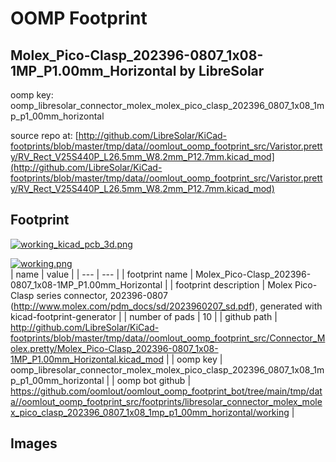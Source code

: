 # OOMP Footprint  
## Molex_Pico-Clasp_202396-0807_1x08-1MP_P1.00mm_Horizontal  by LibreSolar  
  
oomp key: oomp_libresolar_connector_molex_molex_pico_clasp_202396_0807_1x08_1mp_p1_00mm_horizontal  
  
source repo at: [http://github.com/LibreSolar/KiCad-footprints/blob/master/tmp/data//oomlout_oomp_footprint_src/Varistor.pretty/RV_Rect_V25S440P_L26.5mm_W8.2mm_P12.7mm.kicad_mod](http://github.com/LibreSolar/KiCad-footprints/blob/master/tmp/data//oomlout_oomp_footprint_src/Varistor.pretty/RV_Rect_V25S440P_L26.5mm_W8.2mm_P12.7mm.kicad_mod)  
## Footprint  
  
[![working_kicad_pcb_3d.png](working_kicad_pcb_3d_600.png)](working_kicad_pcb_3d.png)  
  
[![working.png](working_600.png)](working.png)  
| name | value | 
| --- | --- | 
| footprint name | Molex_Pico-Clasp_202396-0807_1x08-1MP_P1.00mm_Horizontal | 
| footprint description | Molex Pico-Clasp series connector, 202396-0807 (http://www.molex.com/pdm_docs/sd/2023960207_sd.pdf), generated with kicad-footprint-generator | 
| number of pads | 10 | 
| github path | http://github.com/LibreSolar/KiCad-footprints/blob/master/tmp/data//oomlout_oomp_footprint_src/Connector_Molex.pretty/Molex_Pico-Clasp_202396-0807_1x08-1MP_P1.00mm_Horizontal.kicad_mod | 
| oomp key | oomp_libresolar_connector_molex_molex_pico_clasp_202396_0807_1x08_1mp_p1_00mm_horizontal | 
| oomp bot github | https://github.com/oomlout/oomlout_oomp_footprint_bot/tree/main/tmp/data//oomlout_oomp_footprint_src/footprints/libresolar_connector_molex_molex_pico_clasp_202396_0807_1x08_1mp_p1_00mm_horizontal/working | 
## Images  
